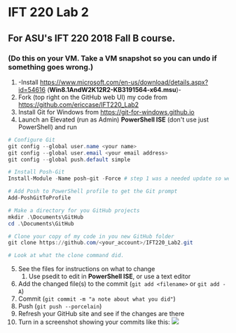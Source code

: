 # IFT 220 Lab 2
## For ASU's IFT 220 2018 Fall B course.

### (Do this on your VM.  Take a VM snapshot so you can undo if something goes wrong.)

1.	-Install https://www.microsoft.com/en-us/download/details.aspx?id=54616 (**Win8.1AndW2K12R2-KB3191564-x64.msu**)-
1.	Fork (top right on the GitHub web UI) my code from https://github.com/ericcase/IFT220_Lab2
1.	Install Git for Windows from https://git-for-windows.github.io
1.	Launch an Elevated (run as Admin) **PowerShell ISE** (don't use just PowerShell) and run
```powershell
# Configure Git
git config --global user.name <your name>
git config --global user.email <your email address>
git config --global push.default simple

# Install Posh-Git
Install-Module -Name posh-git -Force # step 1 was a needed update so we could have the Install-Module cmdlet

# Add Posh to PowerShell profile to get the Git prompt
Add-PoshGitToProfile

# Make a directory for you GitHub projects
mkdir .\Documents\GitHub
cd .\Documents\GitHub

# Clone your copy of my code in you new GitHub folder
git clone https://github.com/<your_account>/IFT220_Lab2.git

# Look at what the clone command did.
```
5.	See the files for instructions on what to change
    1.	Use psedit <file name> to edit in **PowerShell ISE**, or use a text editor
1.	Add the changed file(s) to the commit (`git add <filename>` or `git add -A`)
1.	Commit (`git commit -m "a note about what you did"`)
1.	Push (`git push --porcelain`)
1.	Refresh your GitHub site and see if the changes are there
1. Turn in a screenshot showing your commits like this:
![](https://github.com/ericcase/IFT220_Lab2/blob/master/Lab2_Submit_Example.PNG)
